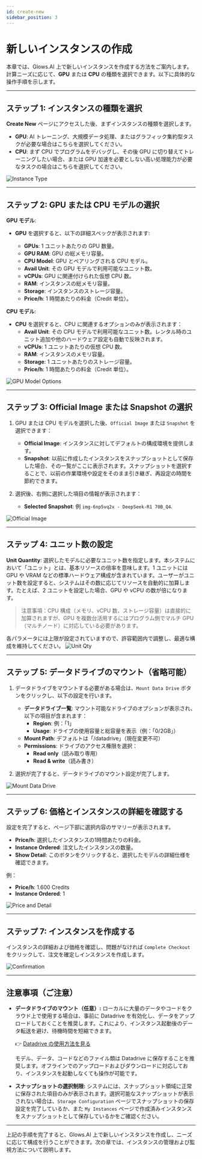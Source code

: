 ```yaml
---
id: create-new
sidebar_position: 3
---
```


# 新しいインスタンスの作成

本章では、Glows.AI 上で新しいインスタンスを作成する方法をご案内します。
 計算ニーズに応じて、**GPU** または **CPU** の種類を選択できます。以下に具体的な操作手順を示します。

---

## **ステップ 1: インスタンスの種類を選択**

**Create New** ページにアクセスした後、まずインスタンスの種類を選択します。

- **GPU**: AI トレーニング、大規模データ処理、またはグラフィック集約型タスクが必要な場合はこちらを選択してください。
- **CPU**: まず CPU でプログラムをデバッグし、その後 GPU に切り替えてトレーニングしたい場合、または GPU 加速を必要としない高い処理能力が必要なタスクの場合はこちらを選択してください。

![Instance Type](../../../../../docs/docs-images/p03/01.Instance%20type.jpg)

---

## **ステップ 2: GPU または CPU モデルの選択**

**GPU モデル**:

- **GPU** を選択すると、以下の詳細スペックが表示されます:

  - **GPUs**: 1 ユニットあたりの GPU 数量。
  - **GPU RAM**: GPU の総メモリ容量。
  - **CPU Model**: GPU とペアリングされる CPU モデル。
  - **Avail Unit**: その GPU モデルで利用可能なユニット数。
  - **vCPUs**: GPU に関連付けられた仮想 CPU 数。
  - **RAM**: インスタンスの総メモリ容量。
  - **Storage**: インスタンスのストレージ容量。
  - **Price/h**: 1 時間あたりの料金（Credit 単位）。

**CPU モデル**:

- **CPU** を選択すると、CPU に関連するオプションのみが表示されます：
  - **Avail Unit**: その CPU モデルで利用可能なユニット数。レンタル時のユニット追加や他のハードウェア設定も自動で反映されます。
  - **vCPUs**: 1 ユニットあたりの仮想 CPU 数。
  - **RAM**: インスタンスのメモリ容量。
  - **Storage**: 1 ユニットあたりのストレージ容量。
  - **Price/h**: 1 時間あたりの料金（Credit 単位）。

![GPU Model Options](../../../../../docs/docs-images/p03/02.GPU%20options.jpg)

---

## **ステップ 3: Official Image または Snapshot の選択**

1. GPU または CPU モデルを選択した後、`Official Image` または `Snapshot` を選択できます：

   - **Official Image**: インスタンスに対してデフォルトの構成環境を提供します。
   - **Snapshot**: 以前に作成したインスタンスをスナップショットとして保存した場合、その一覧がここに表示されます。スナップショットを選択することで、以前の作業環境や設定をそのまま引き継ぎ、再設定の時間を節約できます。

2. 選択後、右側に選択した項目の情報が表示されます：
   - **Selected Snapshot**: 例 `img-6np5vq2x - DeepSeek-R1 70B_Q4`.

![Official Image](../../../../../docs/docs-images/p03/03.Selected%20Image.jpg)

---

## **ステップ 4: ユニット数の設定**

**Unit Quantity**: 選択したモデルに必要なユニット数を指定します。本システムにおいて「ユニット」とは、基本リソースの倍率を意味します。1 ユニットには GPU や VRAM などの標準ハードウェア構成が含まれています。ユーザーがユニット数を設定すると、システムはその数に応じてリソースを自動的に加算します。たとえば、2 ユニットを設定した場合、GPU や vCPU の数が倍になります。

> 注意事項：CPU 構成（メモリ、vCPU 数、ストレージ容量）は直接的に加算されますが、GPU を複数台活用するにはプログラム側でマルチ GPU（マルチノード）に対応している必要があります。

各パラメータには上限が設定されていますので、許容範囲内で調整し、最適な構成を維持してください。
![Unit Qty](../../../../../docs/docs-images/p03/04.Unit%20Qty.jpg)

---

## **ステップ 5: データドライブのマウント（省略可能）**

1. データドライブをマウントする必要がある場合は、`Mount Data Drive` ボタンをクリックし、以下の設定を行います。

   - **データドライブ一覧**: マウント可能なドライブのオプションが表示され、以下の項目が含まれます：
     - **Region**: 例：「1」
     - **Usage**: ドライブの使用容量と総容量を表示（例：「0/2GB」）
   - **Mount Path**: デフォルトは「/datadrive」（現在変更不可）
   - **Permissions**: ドライブのアクセス権限を選択：
     - **Read only**（読み取り専用）
     - **Read & write**（読み書き）

2. 選択が完了すると、データドライブのマウント設定が完了します。

![Mount Data Drive](../../../../../docs/docs-images/p03/05.Mount%20Data%20Drive.jpg)

---

## **ステップ 6: 価格とインスタンスの詳細を確認する**

設定を完了すると、ページ下部に選択内容のサマリーが表示されます。

- **Price/h**: 選択したインスタンスの1時間あたりの料金。
- **Instance Ordered**: 注文したインスタンスの数量。
- **Show Detail**: このボタンをクリックすると、選択したモデルの詳細仕様を確認できます。

例：

- **Price/h**: 1.600 Credits
- **Instance Ordered**: 1

![Price and Detail](../../../../../docs/docs-images/p03/06.Price%20and%20Detail.jpg)

---

## **ステップ 7: インスタンスを作成する**

インスタンスの詳細および価格を確認し、問題がなければ `Complete Checkout` をクリックして、注文を確定しインスタンスを作成します。

![Confirmation](../../../../../docs/docs-images/p03/07.Confirmation.jpg)

---

## **注意事項（ご注意）**

- **データドライブのマウント（任意）:**
  ローカルに大量のデータやコードをクラウド上で使用する場合は、事前に Datadrive を有効化し、データをアップロードしておくことを推奨します。これにより、インスタンス起動後のデータ転送を避け、待機時間を短縮できます。

  👉 [Datadrive の使用方法を見る](https://docs.glows.ai/zh-TW/docs/datadrive)

  モデル、データ、コードなどのファイル類は Datadrive に保存することを推奨します。オフラインでのアップロードおよびダウンロードに対応しており、インスタンスを起動しなくても操作が可能です。

- **スナップショットの選択制限:**
  システムには、スナップショット領域に正常に保存された項目のみが表示されます。選択可能なスナップショットが表示されない場合は、`Storage Configuration` ページでスナップショットの保存設定を完了しているか、また `My Instances` ページで作成済みインスタンスをスナップショットとして保存しているかをご確認ください。

---

上記の手順を完了すると、Glows.AI 上で新しいインスタンスを作成し、ニーズに応じて構成を行うことができます。次の章では、インスタンスの管理および監視方法について説明します。
